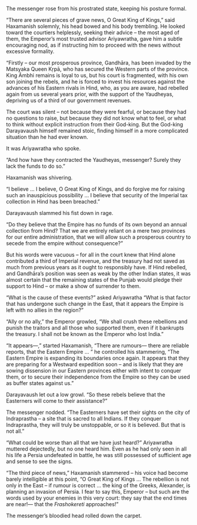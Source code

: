 The messenger rose from his prostrated state, keeping his posture formal.

“There are several pieces of grave news, O Great King of Kings,” said Haxamanish solemnly, his head bowed and his body trembling. He looked toward the courtiers helplessly, seeking their advice – the most aged of them, the Emperor’s most trusted advisor Ariyawratha, gave him a subtle encouraging nod, as if instructing him to proceed with the news without excessive formality.

“Firstly – our most prosperous province, Gandhāra, has been invaded by the Matsyaka Queen Kṛpā, who has secured the Western parts of the province. King Āmbhi remains is loyal to us, but his court is fragmented, with his own son joining the rebels, and he is forced to invest his resources against the advances of his Eastern rivals in Hind, who, as you are aware, had rebelled again from us several years prior, with the support of the Yaudheyas, depriving us of a third of our government revenues.

The court was silent – not because they were fearful, or because they had no questions to raise, but because they did not know what to feel, or what to think without explicit instruction from their God-king. But the God-king Darayavaush himself remained stoic, finding himself in a more complicated situation than he had ever known.

It was Ariyawratha who spoke.

“And how have they contracted the Yaudheyas, messenger? Surely they lack the funds to do so.”

Haxamanish was shivering.

“I believe … I believe, O Great King of Kings, and do forgive me for raising such an inauspicious possibility … I believe that security of the Imperial tax collection in Hind has been breached.”

Darayavaush slammed his fist down in rage.

“Do they believe that the Empire has no funds of its own beyond an annual collection from Hind? That we are entirely reliant on a mere two provinces for our entire administration, that we will allow such a prosperous country to secede from the empire without consequence?”

But his words were vacuous – for all in the court knew that Hind alone contributed a third of Imperial revenue, and the treasury had not saved as much from previous years as it ought to responsibly have. If Hind rebelled, and Gandhāra’s position was seen as weak by the other Indian states, it was almost certain that the remaining states of the Punjab would pledge their support to Hind – or make a show of surrender to them.

“What is the cause of these events?” asked Ariyawratha “What is that factor that has undergone such change in the East, that it appears the Empire is left with no allies in the region?”

“Ally or no ally,” the Emperor growled, “We shall crush these rebellions and punish the traitors and all those who supported them, even if it bankrupts the treasury. I shall not be known as the Emperor who lost India.”

“It appears—,” started Haxamanish, “There are rumours— there are reliable reports, that the Eastern Empire … ” he controlled his stammering, “The Eastern Empire is expanding its boundaries once again. It appears that they are preparing for a Westward expedition soon – and is likely that they are sowing dissension in our Eastern provinces either with intent to conquer them, or to secure their independence from the Empire so they can be used as buffer states against us.”

Darayavaush let out a low growl. “So these rebels believe that the Easterners will come to their assistance?”

The messenger nodded. “The Easterners have set their sights on the city of Indraprastha – a site that is sacred to all Indians. If they conquer Indraprastha, they will truly be unstoppable, or so it is believed. But that is not all.”

“What could be worse than all that we have just heard?” Ariyawratha muttered dejectedly, but no one heard him. Even as he had only seen in all his life a Persia undefeated in battle, he was still possessed of sufficient age and sense to see the signs.

“The third piece of news,” Haxamanish stammered – his voice had become barely intelligible at this point, “O Great King of Kings … The rebellion is not only in the East – if rumour is correct … the king of the Greeks, Alexander, is planning an invasion of Persia. I fear to say this, Emperor – but such are the words used by your enemies in this very court: they say that the end times are near!— that the _Frashokereti_ approaches!”

The messenger’s bloodied head rolled down the carpet.